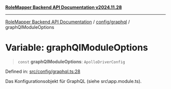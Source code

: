 [**RoleMapper Backend API Documentation v2024.11.28**](../../../README.md)

***

[RoleMapper Backend API Documentation](../../../modules.md) / [config/graphql](../README.md) / graphQlModuleOptions

# Variable: graphQlModuleOptions

> `const` **graphQlModuleOptions**: `ApolloDriverConfig`

Defined in: [src/config/graphql.ts:28](https://github.com/FlowCraft-AG/RoleMapper/blob/06e4dcac36a95931bf2da64d0f18219d502c1d38/backend/src/config/graphql.ts#L28)

Das Konfigurationsobjekt für GraphQL (siehe src\app.module.ts).
